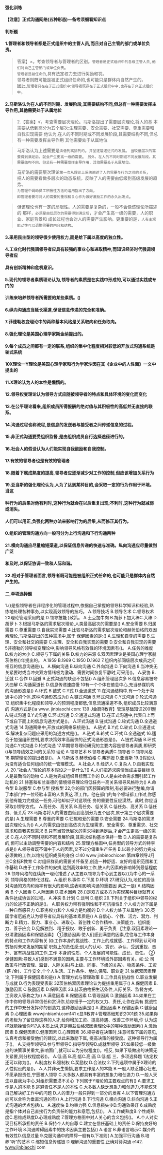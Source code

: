 #### 强化训练
#### 【注意】正式沟通网络(五种形态)—备考须细看知识点
#### 判断题
#### 1.管理者和领导者都是正式组织中的主管人员,而且对自己主管的部门或单位负责。
>   答案】×。考查领导者与管理者的区别。`管理者是正式组织中的各级主管人员,他们对自己主管部门或单位负责`。      
`管理者是被任命的`,具有法定权力去进行奖励和罚。      
领导者则既可能是被正式组织任命的,也可能只是群体内自然产生的。      
因此,`管理者只在在于正式组织中`:`领导者既存在于正式组织中中,也存在于非正式组织中`。      

#### 2.马斯洛认为在人的不同时期、发展阶段,其需要结构不同,但总有一种需要发挥主导作用,其他需要处于从属地位
>   2.【答案】√。考查需要层次理论。马斯洛提出了需要层次理论,将人的基
本需要从低到高分为五个层次:生理需要、安全需要、社交需要、尊重需要和自我实现需要
他认为,在人的不同时期或不同发展阶段,其需要结构不同,但总有一种需要发挥主导作用
其他需要处于从属地位

>   马斯洛认为上述需要是`由低到高排列的`，`并呈逐层递进式的发展`。
`当较低层次的需要得到满足后，就会产生更高一级的需要`。
`另外，在人的不同时期或不同发展阶段，其需要结构不同，但总有一种需要发挥主导作用，其他需要处于从属地位。`

>   马斯洛的需要层次理论`第一次从理论上系统阐述了人的需要与行为之间的关系`，        
把人的需要看做多层次的动态系统，反映了人的需要由低级到高级发展的趋势。        
`为管理中调动员工积极性方法的运用指出了方向`，        
`即管理者要将对人的需要的重视和关心作为做好激励工作的永久出发点`。        

>   但该理论也有一定的局限性。人的需要是复杂的，一般不会像该理论所描述的
那样，`必须是由低层次的需要得到满足后`，才会产生高一级的需要，人的职业、家庭背景和
成长过程也会对人的需要产生影响。更重要的是，`人有主观能动性可以调整需要的内容和结构`。


#### 3.采用民主型的领导很少使用权力,而是给下属以高度的独立性。


#### 4.工业化时代强调领导者应具有较强的事业心和进取精神,而知识经济时代强调领导者应
#### 具有创新精神和危机意识。
#### 5.现代的领导者素质理论认为,领导者的素质是在实践中形成的,可以通过实践或专门的
#### 训练来培养领导者所需要的某些素质。()
#### 6.纵向沟通应当延长渠道,保证信息传递的完全和准确。
#### 7.菲德勒权变理论中的两种基本风格是关系取向和任务取向。
#### 8.强化理论是美国心理学家斯金纳提出的。
#### 9.每个成员之间都有一定的联系,组织的集中化程度相对较低的开放式沟通系统是轮式系统
#### 10X理论一Y理论是美国心理学家和行为学家沙因在其《企业中的人性面》一文中提出的
#### 11.X理论认为人的本性是懒惰的。
#### 12.领导权变理论认为领导方式应随被领导者的特点和具体环境的变化而变化
#### 13.在公平理论看来,组织成员所得报酬的绝对值与其积极性的高低并无直接的联系。
#### 14.沟通过程也称流程,是信息的发送者与接受者之间传递信息的过程。
#### 15.非正式沟通要受组织监督,是由组织成员自行选择途径进行的。
#### 16.社会人的假设认为人们能实现自我鼓励和自我控制。
#### 17.有效的领导者也是有效的管理者
#### 18.随着下属成熟度的提高,领导者应逐渐减少对工作的控制,但应该增加关系行为
#### 19.亚当斯的强化理论认为,人为了达到某种目的,会采取一定的行为作用于环境。当这
#### 种行为的后果对他有利时,这种行为就会在以后重复出现;不利时,这种行为就减弱或消失。
#### 人们可以用正,负强化两种办法来影响行为的后果,从而修正其行为。
#### 0.组织的管理沟通方向一般可分为上行沟通和下行沟通两种
#### 21.横向沟通应尽量缩短渠道,以保证信息传递的快速与准确。纵向沟通应尽量做到广泛
#### 和及时,以保证协调一致和人际和谐。
#### 22.相对于管理者面言,领导者既可能是被组织正式任命的,也可能只是群体内自然产生的。
#### 二,单项选择题
1.()是指领导者在非程序化的管理过程中,依据自己掌握的领导科学知识和经验,熟
练地处理各种事务,以实现高效领导的技巧。
A.领导技巧
B.领导艺术
C.领导权术
2X理论管理采用的是
D.领导技能
)政策。
A.土豆加牛肉
B.胡萝卜加大棒C.大棒
D.胡萝卜
3.根据马斯洛的需求层次理论,人类最高层次的需要是()
A.安全需要
B.归属需要
C.尊重需要
D.自我实现需要
4.比较马斯洛的需求层次理论和赫茨伯格的双因素理论,马斯洛提出的五种需求中,属于
保健因素的是:()
A.生理和自尊的需要
B.生理、安全和社交的需要
C.生理、安全和自我实现的需要
D.安全和自我实现的需要
5非德勒的领导权变理论中,影响领导风格有效性的环境因素有()。
A.任务的难度
B.权力的大小
C.领导与下属的关系
D.权力的来源
6.双因素理论是美国心理学家赫茨伯格()年提出的。
A.1959
B.1969
C.1950
D.1962
7.组织内部同级层次成员之间相互的信息沟通是()。
A.横向沟通
B.纵向沟通
C.外向沟通
D.下向沟通
8.当冲突无关紧要时或当冲突双方情绪极为激动、需要时间恢复平静时,可采用()。
A.妥协
B.迁就
C.合作
D.回避
9.正式沟通的缺点不包括()
A.组织管理层次多
B.信息容易被夸大曲解
C.沟通渠道长
D.信息传递速度慢
10有一个个体在值息中心,充当参谋机构的沟通形态是()
A.环式
B.链式
C.Y式
D.全通道式
11.在沟通结构中,有一个处于沟通中心的个体,这种沟通形态成为()
A.链式沟通
B.环式沟通
C.Y式沟通
D.轮式沟通
12.组织集中化程度和领导人的预测程度都低,信息流通渠道不多,组织成员比较满意的
沟通方式是()a
www. jinbiaochi com: 139
J金篩R教育】管理基础知识2001题
A.链式沟通
B.Y式沟通
C.环式沟通
D.全通道式沟通
13.在正式沟通中,代表自上而下或自下而上的信息沟通方式是()。
A.环式沟通
B.链式沟通
C.轮式沟通
D.全通道式沟通
14.沟通网络中,开放式的网络系统是()。
A.链式
B.Y式
C.轮式
D.全通道式
15.解决复杂问题应采用的沟通方式是()。
A.链式
B.轮式
C.环式
D.全通道式
16.适合于加强组织控制,要求决策效率高而快的正式沟通形态是()。
A.链式沟通
B.环式沟通C.Y式沟通
D.轮式沟通
17.早期领导理论研究的主要内容是领导者素质,即研究()与领导绩效之间的关系的
理论
A.领导艺术
B.领导者素质C.领导者
D.领导风格
18.期望理论的提出者是()。
A.马斯洛
B.赫茨伯格
C.弗罗姆
D.亚当斯
19.()假设认为没有适合任何组织的统一管理模式。
A.社会人
B.经济人
C.复杂人
D.自我实现人
20.“社会人”理论的基本假设之一是什么?()
A.人们把追求感情当成主要目标
B.人是最勤奋的动物
C.人是为完成组织目标而工作的
D.人是由社会需求而引起工作动机的
21.赫塞和布兰查德的情境领导理论将低任务一高关系领导风格称为()
A.命令型
B.说服型
C.参与型
授权型
22,你的部门因预算的限制,有必要进行整编,你请了本部门中一位经验丰富的人负责这
项工作。他在部门的每个领域都工作过,你感到他有能力完成这一任务,可他却似乎对这项任
务的重要性反应漠然。此时,你应当采取()领导方式。
A.高任务、高关系
B.高任务、低关系
C.低任务、高关系
D.低任务、低关系
23.马斯洛将人的需要由低到高划分为五个层次,属于第三个层次需要的是(
A.生理需要
B.尊重的需要
C.归属和爱的需要
D.安全需要
24.马斯洛的需求层次理论认为()
A.人的需求由低到高依次为生理需求、安全需求、尊重需求、社交需求和自我实现需求
B.只有当较低层次的需求得到满足后,才会产生更高一级的需求
C.在人的不同时期和不同发展阶段,其需求结构基本保持一致
D.人的需要是复杂的,但可以主动调整需要的内容和结构
25.管理方格图中,任务型的领导方式的特李点是()
A.领导者既不偏中于人的因素,又不过分偏重生产任务
B.以最小的努力完成必须做的工作,以维持组织成员的身份
c140 www jinbinochicom
第四章领导J月三C金标R教育
C.对组织群员的需要关怀备至,创造一种舒适、友好的组织范围和工作基础
D.由于工作条件的安排,达到高效率的工作,使人的因素的影响降到最低程度
26.领导风格的连续统一理论描述了从主要以领导为中心到主要以()为中心的一系列
领导风格的转化过程。
A.组织
B.事件
C.下属
D.环境
27.研究认为,地位的高低对沟通的方向和频率有很大的影响,这表明影响沟通的重要因
素之一是(
A.结构因素
B.个人因素
C.人际因素
D.技术因素
28.()是双方或多方为实现某种目标就有关条件达成协议的过程。
A.冲突
B.计划
C.谈判
D.组织
29.下列关于组织中领导的权力的论述不正确的是()。
A.职务权力带有强制性和不可抗拒性B.个人权力对下属是一种自然感召力
C.职务权力和个人权力是均衡的
D.个人权力处于从属地位
30.英国学者厄威克认为领导者应具有的基本素质是()
A.自信心、个性、活力、潜力、判断力
B.精力、毅力、事业心、进取心、首创性
C合作精神、决策能力、组织能力、善于应变
D.见解独到、精于授权、敢于创新、勇于负责
【注意:双因素理论—分清激励因素和保健因素】
①激励因素:使人们感到满意的因素,往往与工作本身的特点和工作内容有关
如:工作本身的挑战性、工作上的成就感、工作得到认可和赞扬对未来发展的期望
职务上的责任感;别人的认可、赏识、承认、受到重视、晋升、富有挑战性的工作,工作
本身的性质、个人发展的可能性、成长、责任。
②保健因素:导致人们感到不满意的因素,主要与工作环境或外部因素有关。如:公
司政策与行政管理、监督、人际关系(与上级、同事、下级的关系)、物质条件、工资(薪
/金)、工作安全,个个人生活、工作条件、地位,保障、职业定
31.依据双因素理论,下列属于保健因素的是()
A.管理方式与管理政策
B.工作具有挑战性
C.职业发展与成就
D.行为表现受表彰
32茨伯格双因素理论认为提拔重用属于()
A.保健因素
B.激励因素
C.鼓励因素
D.保障因素
33.赫茨伯格把生活条件,人际关系、监督方式、工资收入等称之为()
A.满意因素
B.保健因素
C.管理因素
D.激励因素
34.如果在工作中你的领导非常信任和赏识你,给你授予一定的权又力、责任,让你在具有
挑战性的工作中充分发挥你的创造力,这种激励因素是()
A.激励因素
B.保健因素
C.健康因素
D.心理因素
wwwjinbianhi.com141
c显R教育↓管理基础知识2001题
35.如果你的老板为了留住你这样的人才,给你增加工资、提高待遇、改善工作环境,你
认为这样就能挽留你吗?从本质上讲,这是赫兹伯格双因素理论中的哪种激励因素()
A.激励因素
B.保健因素C.健康因素
D.心理因素
36.领导者在决策时,注意听取下属的意见,认真考虑和接受他们的建议,以此来激励下属,
提高决策的接受度。这种领导行为属于()。
A.支持型领导B.参与型领导C.指导型领导D.成就型领导
37.如果较低一级做出的决策事关重大,影响面广,就可以认为分权程度()。相反,
如果下级做出的决策无关紧要,则分权程度较()。
A.低;高
B.高;低C.高;高
D.低;低
三、多项选择题
1法定权还可以称为()。
A.制度权
B.强制权
C.奖励权
D.合法权
2.下列选项中属于X理论的人性假设的是()。
A.人并非天生懒惰,要求工作是人的本能
B.一般人缺乏雄心壮志,不愿承担责任,宁愿被人领导
C.大多数人都具有丰富的想象力和创造力
D.一般人天生以自我为中心,对组织需要漠不关心
下列属于Y理论的主要观点的有()
A.要求工作是人的本能
B.逃避责任不是人的本性
C.大多数人缺乏想象力和创造力,不能仅凭自己解决好工作中的问题
D.人的潜力一般只得到一部分的发挥
4.以下管理沟通方向可以合称为垂直沟通的有()
A.上行沟通
B.下行沟通
C.横向沟通
D.斜向沟通
5.正式沟通的优点包括()。
A.速度快
B.约束力强
C.信息损失少D.沟通效果好
6.成熟度是指个体对自己直接行为负责任的能力和意愿,包括()。
A.工作成熟度B.个性成熟度C.思维成熟度D.心理成熟度
7.管理方格图中对人关心的含义包括()。
A.个人对实现目标所承担的责任
B.保持个人的自尊
C.建立在信任基础上的责任
D.保持良好的工作环境
8.沟通障碍因素中的技术因素主要包括()
A.语言
B.非语言暗示C.媒介的有效性D.信息过量
9.克服沟通中的障碍一般有以下准则(
A.加强平行沟通
B.培养“听”的艺术
C.缩短信息传递链
D.理解沟通的重要性,正确对待沟通
e142. www.jinbiaochi com